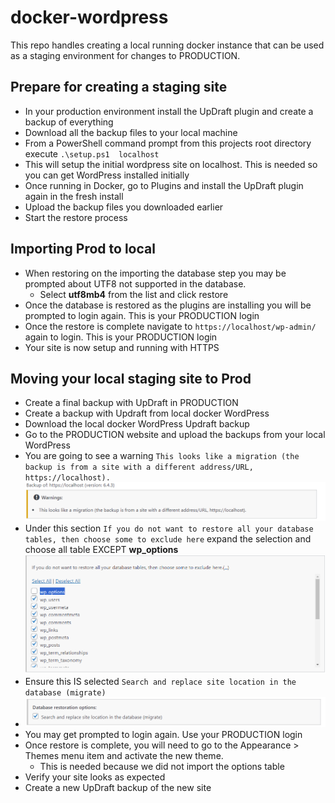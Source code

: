 # docker-wordpress

This repo handles creating a local running docker instance that can be used as a staging environment for changes to PRODUCTION.

## Prepare for creating a staging site

- In your production environment install the UpDraft plugin and create a backup of everything
- Download all the backup files to your local machine
- From a PowerShell command prompt from this projects root directory execute ```.\setup.ps1  localhost```
- This will setup the initial wordpress site on localhost. This is needed so you can get WordPress installed initially
- Once running in Docker, go to Plugins and install the UpDraft plugin again in the fresh install
- Upload the backup files you downloaded earlier
- Start the restore process

## Importing Prod to local

- When restoring on the importing the database step you may be prompted about UTF8 not supported in the database.
  - Select **utf8mb4** from the list and click restore
- Once the database is restored as the plugins are installing you will be prompted to login again. This is your PRODUCTION login
- Once the restore is complete navigate to ```https://localhost/wp-admin/``` again to login. This is your PRODUCTION login
- Your site is now setup and running with HTTPS


## Moving your local staging site to Prod

- Create a final backup with UpDraft in PRODUCTION
- Create a backup with Updraft from local docker WordPress
- Download the local docker WordPress Updraft backup
- Go to the PRODUCTION website and upload the backups from your local WordPress
- You are going to see a warning ```This looks like a migration (the backup is from a site with a different address/URL, https://localhost).```
  ![Warning](warning.png)
- Under this section ```If you do not want to restore all your database tables, then choose some to exclude here``` expand the selection and choose all table EXCEPT **wp_options**
  ![Database import options](database.png)
- Ensure this IS selected ```Search and replace site location in the database (migrate)```
- ![Search and replace option](searchandreplace.png)
- You may get prompted to login again. Use your PRODUCTION login
- Once restore is complete, you will need to go to the Appearance >  Themes menu item and activate the new theme.
  - This is needed because we did not import the options table
- Verify your site looks as expected
- Create a new UpDraft backup of the new site
